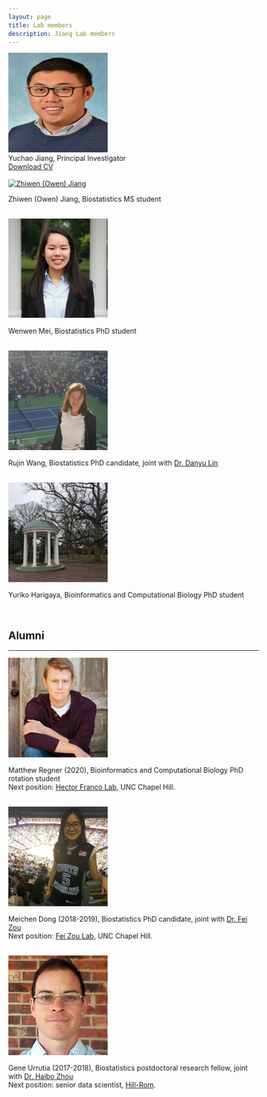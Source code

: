 ```yaml
---
layout: page
title: Lab members
description: Jiang Lab members
---
```


<div class="container">
    <div class="row-fluid">
        <div class="span2">
        <a href="../assets/pics/Yuchao.jpg">
            <img src="../assets/pics/Yuchao.jpg" height="200" width="200" title="Yuchao Jiang" alt="Yuchao Jiang"/>
        </a>
        </div>
    </div>
</div>

<div class="cv">
	Yuchao Jiang, Principal Investigator <br/>
	<a href="https://www.dropbox.com/s/2gs7w0i8kow5glf/CV_Yuchao_Jiang.pdf?dl=0" title="Download CV as PDF">Download CV</a> <br/>
</div>

<br/>

<div class="container">
    <div class="row-fluid">
        <div class="span2">
        <a href="../assets/pics/Zhiwen.jpg">
            <img src="../assets/pics/Zhiwen.jpg" height="200" width="200" title="Zhiwen (Owen) Jiang" alt="Zhiwen (Owen) Jiang"/>
        </a>
        </div>
    </div>
</div>

Zhiwen (Owen) Jiang, Biostatistics MS student

<br/>

<div class="container">
    <div class="row-fluid">
        <div class="span2">
        <a href="../assets/pics/Wenwen.jpg">
            <img src="../assets/pics/Wenwen.jpg" height="200" width="200" title="Wenwen Mei" alt="Wenwen Mei"/>
        </a>
        </div>
    </div>
</div>

Wenwen Mei, Biostatistics PhD student

<br/>

<div class="container">
    <div class="row-fluid">
        <div class="span2">
        <a href="../assets/pics/Rujin.jpg">
            <img src="../assets/pics/Rujin.jpg" height="200" width="200" title="Rujin Wang" alt="Rujin Wang"/>
        </a>
        </div>
    </div>
</div>

Rujin Wang, Biostatistics PhD candidate, joint with [Dr. Danyu Lin](http://sph.unc.edu/adv_profile/danyu-lin-phd/)

<br/>

<div class="container">
    <div class="row-fluid">
        <div class="span2">
        <a href="../assets/pics/Yuriko.jpg">
            <img src="../assets/pics/Yuriko.jpg" height="200" width="200" title="Yuriko Harigaya" alt="Yuriko Harigaya"/>
        </a>
        </div>
    </div>
</div>

Yuriko Harigaya, Bioinformatics and Computational Biology PhD student

<br/>



## Alumni
------

<div class="container">
    <div class="row-fluid">
        <div class="span2">
        <a href="../assets/pics/Matt.jpg">
            <img src="../assets/pics/Matt.jpg" height="200" width="200" title="Matthew Regner" alt="Matthew Regner"/>
        </a>
        </div>
    </div>
</div>

Matthew Regner (2020), Bioinformatics and Computational Biology PhD rotation student<br/>
Next position: [Hector Franco Lab](https://www.thefrancolab.org/), UNC Chapel Hill.

<br/>

<div class="container">
    <div class="row-fluid">
        <div class="span2">
        <a href="../assets/pics/Meichen.jpg">
            <img src="../assets/pics/Meichen.jpg" height="200" width="200" title="Meichen Dong" alt="Meichen Dong"/>
        </a>
        </div>
    </div>
</div>

Meichen Dong (2018-2019), Biostatistics PhD candidate, joint with [Dr. Fei Zou](http://sph.unc.edu/adv_profile/fei-zou-phd/) <br/>
Next position: [Fei Zou Lab](https://sph.unc.edu/adv_profile/fei-zou-phd/), UNC Chapel Hill.

<br/>

<div class="container">
    <div class="row-fluid">
        <div class="span2">
        <a href="../assets/pics/Gene.jpg">
            <img src="../assets/pics/Gene.jpg" height="200" width="200" title="Gene Urrutia" alt="Gene Urrutia"/>
        </a>
        </div>
    </div>
</div>

Gene Urrutia (2017-2018), Biostatistics postdoctoral research fellow, joint with [Dr. Haibo Zhou](http://sph.unc.edu/adv_profile/haibo-zhou-phd/) <br/>
Next position: senior data scientist, [Hill-Rom](https://www.hill-rom.com/usa/).

<br/>
